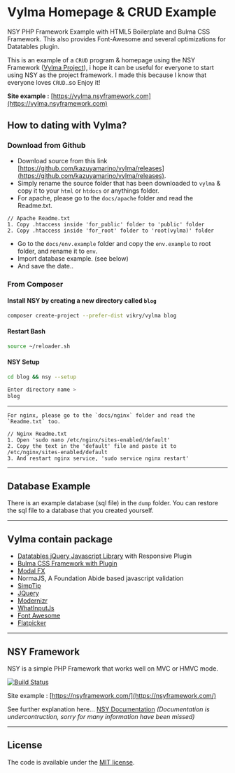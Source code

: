 # Vylma Homepage & CRUD Example

NSY PHP Framework Example with HTML5 Boilerplate and Bulma CSS Framework. This also provides Font-Awesome and several optimizations for Datatables plugin.

This is an example of a `CRUD` program & homepage using the NSY Framework ([Vylma Project](https://github.com/kazuyamarino/vylma)), i hope it can be useful for everyone to start using NSY as the project framework. I made this because I know that everyone loves `CRUD`..so Enjoy it!

**Site example :**
[https://vylma.nsyframework.com](https://vylma.nsyframework.com)

## How to dating with Vylma?

### Download from Github

* Download source from this link [https://github.com/kazuyamarino/vylma/releases](https://github.com/kazuyamarino/vylma/releases).
* Simply rename the source folder that has been downloaded to `vylma` & copy it to your `html` or `htdocs` or anythings folder.
* For apache, please go to the `docs/apache` folder and read the Readme.txt.

```text
// Apache Readme.txt
1. Copy .htaccess inside 'for_public' folder to 'public' folder
2. Copy .htaccess inside 'for_root' folder to 'root(vylma)' folder
```

* Go to the `docs/env.example` folder and copy the `env.example` to root folder, and rename it to `env`.
* Import database example. (see below)
* And save the date..

### From Composer

#### Install NSY by creating a new directory called `blog`

```sh
composer create-project --prefer-dist vikry/vylma blog
```

#### Restart Bash

```sh
source ~/reloader.sh
```

#### NSY Setup

```sh
cd blog && nsy --setup

Enter directory name >
blog
```

---

```text
For nginx, please go to the `docs/nginx` folder and read the `Readme.txt` too.

// Nginx Readme.txt
1. Open 'sudo nano /etc/nginx/sites-enabled/default'
2. Copy the text in the 'default' file and paste it to /etc/nginx/sites-enabled/default
3. And restart nginx service, 'sudo service nginx restart'
```

---

## Database Example

There is an example database (sql file) in the `dump` folder. You can restore the sql file to a database that you created yourself.

---

## Vylma contain package

* [Datatables jQuery Javascript Library](https://www.datatables.net/) with Responsive Plugin
* [Bulma CSS Framework with Plugin](https://bulma.io/)
* [Modal FX](https://postare.github.io/bulma-modal-fx/)
* NormaJS, A Foundation Abide based javascript validation
* [SimpTip](http://arashm.net/lab/simptip/)
* [JQuery](https://jquery.com/)
* [Modernizr](https://modernizr.com/)
* [WhatInputJs](https://github.com/ten1seven/what-input)
* [Font Awesome](https://fontawesome.com/)
* [Flatpicker](https://flatpickr.js.org/examples/)

---

## NSY Framework

NSY is a simple PHP Framework that works well on MVC or HMVC mode.

[![Build Status](https://travis-ci.com/kazuyamarino/nsy.svg?branch=master)](https://nsyframework.com/)

Site example :
[https://nsyframework.com/](https://nsyframework.com/)

See further explanation here... [NSY Documentation](https://github.com/kazuyamarino/nsy-docs/blob/master/README.md) *(Documentation is undercontruction, sorry for many information have been missed)*

---

## License

The code is available under the [MIT license](LICENSE.txt).
